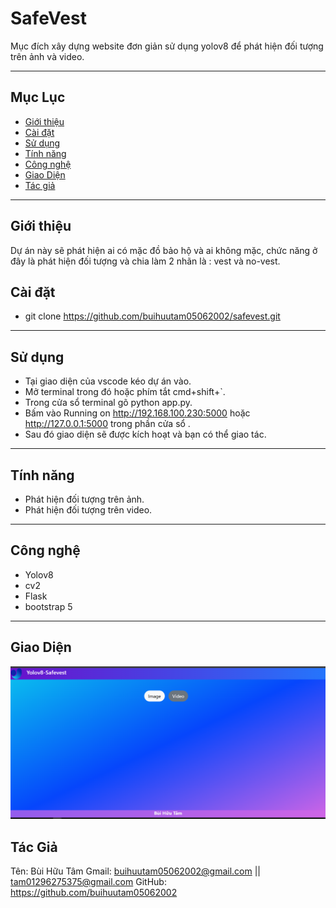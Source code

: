 # SafeVest

Mục đích xây dựng website đơn giản sử dụng yolov8 để phát hiện đối tượng trên ảnh và video.

---

## Mục Lục 
- [Giới thiệu](#giới-thiệu)
- [Cài đặt](#cài-đặt)
- [Sử dụng](#sử-dụng)
- [Tính năng](#tính-năng)
- [Công nghệ](#công-nghệ)
- [Giao Diện](#giao-diện)
- [Tác giả](#tác-giả)

---

## Giới thiệu
Dự án này sẽ phát hiện ai có mặc đồ bảo hộ và ai không mặc, chức năng ở đây là phát hiện đối tượng và chia làm 2 nhãn là : vest và no-vest.

## Cài đặt 
 - git clone https://github.com/buihuutam05062002/safevest.git
---

## Sử dụng

- Tại giao diện của vscode kéo dự án vào.
- Mở terminal trong đó hoặc phím tắt cmd+shift+`.
- Trong cửa sổ terminal gõ python app.py.
- Bấm vào Running on http://192.168.100.230:5000 hoặc http://127.0.0.1:5000 trong phần cửa sổ .
- Sau đó giao diện sẽ được kích hoạt và bạn có thể giao tác.



--- 
## Tính năng

 - Phát hiện đối tượng trên ảnh.
 - Phát hiện đối tượng trên video.
---
## Công nghệ
 - Yolov8
 - cv2
 - Flask
 - bootstrap 5

---
## Giao Diện

![Giao Diện Chính](static/images/ui.png)



 ## Tác Giả

Tên: Bùi Hữu Tâm
Gmail: buihuutam05062002@gmail.com || tam01296275375@gmail.com
GitHub: https://github.com/buihuutam05062002
